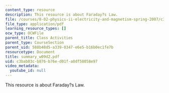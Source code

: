 ```yaml
---
content_type: resource
description: This resource is about Faraday?s Law.
file: /courses/8-02-physics-ii-electricity-and-magnetism-spring-2007/c3bab03cb876b76ed01fa8df58058e97_summary_w09d2.pdf
file_type: application/pdf
learning_resource_types: []
ocw_type: OCWFile
parent_title: Class Activities
parent_type: CourseSection
parent_uid: 588b48d5-a339-0347-e6e5-b16b0ec1fe7b
resourcetype: Document
title: summary_w09d2.pdf
uid: c3bab03c-b876-b76e-d01f-a8df58058e97
video_metadata:
  youtube_id: null
---
```

This resource is about Faraday?s Law.

